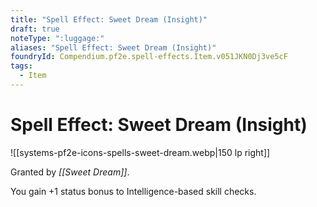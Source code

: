 ```yaml
---
title: "Spell Effect: Sweet Dream (Insight)"
draft: true
noteType: ":luggage:"
aliases: "Spell Effect: Sweet Dream (Insight)"
foundryId: Compendium.pf2e.spell-effects.Item.v051JKN0Dj3ve5cF
tags:
  - Item
---
```


# Spell Effect: Sweet Dream (Insight)
![[systems-pf2e-icons-spells-sweet-dream.webp|150 lp right]]

Granted by _[[Sweet Dream]]_.

You gain +1 status bonus to Intelligence-based skill checks.
